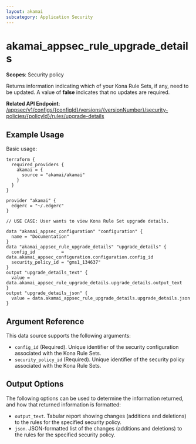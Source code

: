 ```yaml
---
layout: akamai
subcategory: Application Security
---
```


# akamai_appsec_rule_upgrade_details

**Scopes**: Security policy

Returns information indicating which of your Kona Rule Sets, if any, need to be updated. A value of **false** indicates that no updates are required.

**Related API Endpoint**: [/appsec/v1/configs/{configId}/versions/{versionNumber}/security-policies/{policyId}/rules/upgrade-details](https://techdocs.akamai.com/application-security/reference/get-rules-upgrade-details)

## Example Usage

Basic usage:

```
terraform {
  required_providers {
    akamai = {
      source = "akamai/akamai"
    }
  }
}

provider "akamai" {
  edgerc = "~/.edgerc"
}

// USE CASE: User wants to view Kona Rule Set upgrade details.

data "akamai_appsec_configuration" "configuration" {
  name = "Documentation"
}
data "akamai_appsec_rule_upgrade_details" "upgrade_details" {
  config_id          = data.akamai_appsec_configuration.configuration.config_id
  security_policy_id = "gms1_134637"
}
output "upgrade_details_text" {
  value = data.akamai_appsec_rule_upgrade_details.upgrade_details.output_text
}
output "upgrade_details_json" {
  value = data.akamai_appsec_rule_upgrade_details.upgrade_details.json
}
```

## Argument Reference

This data source supports the following arguments:

- `config_id` (Required). Unique identifier of the security configuration associated with the Kona Rule Sets.
- `security_policy_id` (Required). Unique identifier of the security policy associated with the Kona Rule Sets.

## Output Options

The following options can be used to determine the information returned, and how that returned information is formatted:

- `output_text`. Tabular report showing changes (additions and deletions) to the rules for the specified security policy.
- `json`. JSON-formatted list of the changes (additions and deletions) to the rules for the specified security policy.